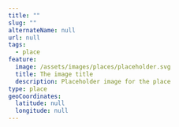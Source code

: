 ```yaml
---
title: ""
slug: ""
alternateName: null
url: null
tags:
  - place
feature:
  image: /assets/images/places/placeholder.svg
  title: The image title
  description: Placeholder image for the place
type: place
geoCoordinates:
  latitude: null
  longitude: null
---
```

